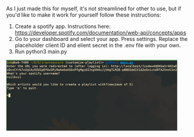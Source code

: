As I just made this for myself, it's not streamlined for other to use, but if you'd like to make it work for yourself follow these instructions:


1. Create a spotify app. Instructions here: https://developer.spotify.com/documentation/web-api/concepts/apps 
2. Go to your dashboard and select your app. Press settings. Replace the placeholder client ID and elient secret in the .env file with your own.
3. Run python3 main.py 


![Demo GIF](demo.gif)
